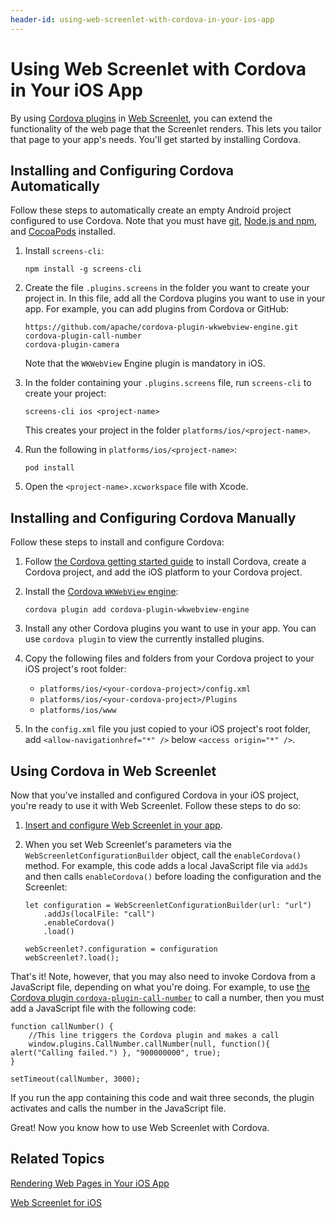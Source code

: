 ```yaml
---
header-id: using-web-screenlet-with-cordova-in-your-ios-app
---
```


# Using Web Screenlet with Cordova in Your iOS App

By using 
[Cordova plugins](https://cordova.apache.org/plugins/) in 
[Web Screenlet](/docs/6-2/tutorials/-/knowledge_base/t/rendering-web-pages-in-your-ios-app), 
you can extend the functionality of the web page that the Screenlet renders. 
This lets you tailor that page to your app's needs. You'll get started by 
installing Cordova. 

## Installing and Configuring Cordova Automatically

Follow these steps to automatically create an empty Android project configured 
to use Cordova. Note that you must have 
[git](https://git-scm.com/), 
[Node.js and npm](https://nodejs.org/en/), 
and 
[CocoaPods](https://cocoapods.org/) 
installed. 

1.  Install `screens-cli`: 

        npm install -g screens-cli

2.  Create the file `.plugins.screens` in the folder you want to create your 
    project in. In this file, add all the Cordova plugins you want to use in 
    your app. For example, you can add plugins from Cordova or GitHub: 

        https://github.com/apache/cordova-plugin-wkwebview-engine.git
        cordova-plugin-call-number
        cordova-plugin-camera

    Note that the `WKWebView` Engine plugin is mandatory in iOS. 

3.  In the folder containing your `.plugins.screens` file, run `screens-cli` to 
    create your project: 

        screens-cli ios <project-name>

    This creates your project in the folder `platforms/ios/<project-name>`. 

4.  Run the following in `platforms/ios/<project-name>`: 

        pod install

5.  Open the `<project-name>.xcworkspace` file with Xcode. 

## Installing and Configuring Cordova Manually

Follow these steps to install and configure Cordova: 

1.  Follow 
    [the Cordova getting started guide](https://cordova.apache.org/#getstarted) 
    to install Cordova, create a Cordova project, and add the iOS platform to 
    your Cordova project. 

2.  Install the 
    [Cordova `WKWebView` engine](https://www.npmjs.com/package/cordova-plugin-ionic-wkwebview-engine): 

        cordova plugin add cordova-plugin-wkwebview-engine

3.  Install any other Cordova plugins you want to use in your app. You can use 
    `cordova plugin` to view the currently installed plugins. 

4.  Copy the following files and folders from your Cordova project to your iOS 
    project's root folder: 

    - `platforms/ios/<your-cordova-project>/config.xml`
    - `platforms/ios/<your-cordova-project>/Plugins`
    - `platforms/ios/www`

5.  In the `config.xml` file you just copied to your iOS project's root folder, 
    add `<allow-navigationhref="*" />` below `<access origin="*" />`. 

## Using Cordova in Web Screenlet

Now that you've installed and configured Cordova in your iOS project, you're 
ready to use it with Web Screenlet. Follow these steps to do so: 

1.  [Insert and configure Web Screenlet in your app](/docs/6-2/tutorials/-/knowledge_base/t/rendering-web-pages-in-your-ios-app). 

2.  When you set Web Screenlet's parameters via the 
    `WebScreenletConfigurationBuilder` object, call the `enableCordova()` 
    method. For example, this code adds a local JavaScript file via `addJs` and 
    then calls `enableCordova()` before loading the configuration and the 
    Screenlet: 

        let configuration = WebScreenletConfigurationBuilder(url: "url")
            .addJs(localFile: "call")
            .enableCordova()
            .load()

        webScreenlet?.configuration = configuration
        webScreenlet?.load();

That's it! Note, however, that you may also need to invoke Cordova from a 
JavaScript file, depending on what you're doing. For example, to use 
[the Cordova plugin `cordova-plugin-call-number`](https://www.npmjs.com/package/cordova-plugin-call-number) 
to call a number, then you must add a JavaScript file with the following code: 

    function callNumber() {
        //This line triggers the Cordova plugin and makes a call
        window.plugins.CallNumber.callNumber(null, function(){ alert("Calling failed.") }, "900000000", true);
    }

    setTimeout(callNumber, 3000);

If you run the app containing this code and wait three seconds, the plugin 
activates and calls the number in the JavaScript file. 

Great! Now you know how to use Web Screenlet with Cordova. 

## Related Topics

[Rendering Web Pages in Your iOS App](/docs/6-2/tutorials/-/knowledge_base/t/rendering-web-pages-in-your-ios-app)

[Web Screenlet for iOS](/docs/6-2/reference/-/knowledge_base/r/web-screenlet-for-ios)

